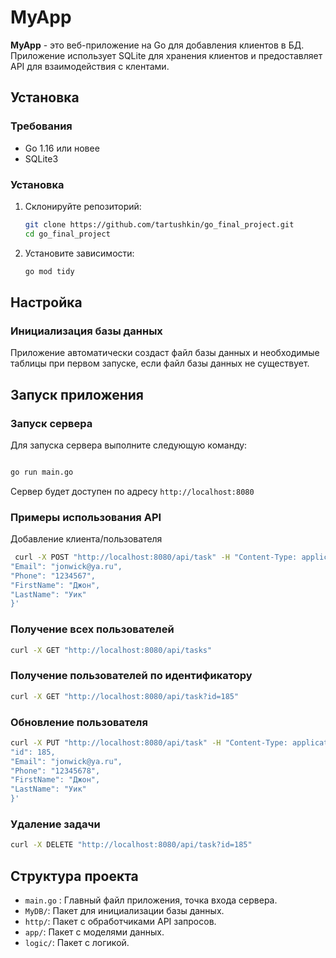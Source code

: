 #  MyApp

**MyApp** - это веб-приложение на Go для добавления клиентов в БД. Приложение использует SQLite для хранения клиентов и предоставляет API для взаимодействия с клентами.

## Установка

### Требования

- Go 1.16 или новее
- SQLite3

### Установка

1. Склонируйте репозиторий:
    ```bash
    git clone https://github.com/tartushkin/go_final_project.git
    cd go_final_project
    ```
2. Установите зависимости:
    ```bash
    go mod tidy
    ```

## Настройка

### Инициализация базы данных

Приложение автоматически создаст файл базы данных и необходимые таблицы при первом запуске, если файл базы данных не существует.

## Запуск приложения

### Запуск сервера

Для запуска сервера выполните следующую команду:

```bash

go run main.go
```

Сервер будет доступен по адресу `http://localhost:8080`

### Примеры использования API

Добавление клиента/пользователя
```bash
 curl -X POST "http://localhost:8080/api/task" -H "Content-Type: application/json" -d '{
"Email": "jonwick@ya.ru",
"Phone": "1234567",
"FirstName": "Джон",
"LastName": "Уик"
}'
```

### Получение всех пользователей

```bash
curl -X GET "http://localhost:8080/api/tasks"
```
### Получение пользователей по идентификатору
```bash
curl -X GET "http://localhost:8080/api/task?id=185"
```
### Обновление пользователя
```bash
curl -X PUT "http://localhost:8080/api/task" -H "Content-Type: application/json" -d '{
"id": 185,
"Email": "jonwick@ya.ru",
"Phone": "12345678",
"FirstName": "Джон",
"LastName": "Уик"
}'
```


### Удаление задачи
```bash
curl -X DELETE "http://localhost:8080/api/task?id=185"
```


## Структура проекта
- `main.go` : Главный файл приложения, точка входа сервера.
- `MyDB/`: Пакет для инициализации базы данных.
- `http/`: Пакет с обработчиками API запросов.
- `app/`: Пакет с моделями данных.
- `logic/`: Пакет с логикой.